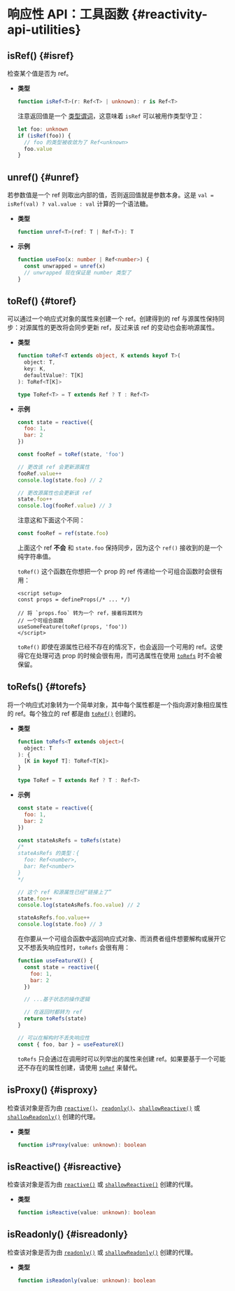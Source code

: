 # 响应性 API：工具函数 {#reactivity-api-utilities}

## isRef()  {#isref}

检查某个值是否为 ref。

- **类型**

  ```ts
  function isRef<T>(r: Ref<T> | unknown): r is Ref<T>
  ```

  注意返回值是一个 [类型谓词](https://www.typescriptlang.org/docs/handbook/advanced-types.html#user-defined-type-guards)，这意味着 `isRef` 可以被用作类型守卫：

  ```ts
  let foo: unknown
  if (isRef(foo)) {
    // foo 的类型被收敛为了 Ref<unknown>
    foo.value
  }
  ```

## unref() {#unref}

若参数值是一个 ref 则取出内部的值，否则返回值就是参数本身。这是 `val = isRef(val) ? val.value : val` 计算的一个语法糖。

- **类型**

  ```ts
  function unref<T>(ref: T | Ref<T>): T
  ```

- **示例**

  ```ts
  function useFoo(x: number | Ref<number>) {
    const unwrapped = unref(x)
    // unwrapped 现在保证是 number 类型了
  }
  ```

## toRef() {#toref}

可以通过一个响应式对象的属性来创建一个 ref。创建得到的 ref 与源属性保持同步：对源属性的更改将会同步更新 ref，反过来该 ref 的变动也会影响源属性。

- **类型**

  ```ts
  function toRef<T extends object, K extends keyof T>(
    object: T,
    key: K,
    defaultValue?: T[K]
  ): ToRef<T[K]>

  type ToRef<T> = T extends Ref ? T : Ref<T>
  ```

- **示例**

  ```js
  const state = reactive({
    foo: 1,
    bar: 2
  })

  const fooRef = toRef(state, 'foo')

  // 更改该 ref 会更新源属性
  fooRef.value++
  console.log(state.foo) // 2

  // 更改源属性也会更新该 ref
  state.foo++
  console.log(fooRef.value) // 3
  ```

  注意这和下面这个不同：

  ```js
  const fooRef = ref(state.foo)
  ```

  上面这个 ref **不会** 和 `state.foo` 保持同步，因为这个 `ref()` 接收到的是一个纯字符串值。

  `toRef()` 这个函数在你想把一个 prop 的 ref 传递给一个可组合函数时会很有用：

  ```vue
  <script setup>
  const props = defineProps(/* ... */)

  // 将 `props.foo` 转为一个 ref，接着将其转为
  // 一个可组合函数
  useSomeFeature(toRef(props, 'foo'))
  </script>
  ```

  `toRef()` 即使在源属性已经不存在的情况下，也会返回一个可用的 ref。这使得它在处理可选 prop 的时候会很有用，而可选属性在使用 [`toRefs`](#torefs) 时不会被保留。

## toRefs() {#torefs}

将一个响应式对象转为一个简单对象，其中每个属性都是一个指向源对象相应属性的 ref。每个独立的 ref 都是由 [`toRef()`](#toref) 创建的。

- **类型**

  ```ts
  function toRefs<T extends object>(
    object: T
  ): {
    [K in keyof T]: ToRef<T[K]>
  }

  type ToRef = T extends Ref ? T : Ref<T>
  ```

- **示例**

  ```js
  const state = reactive({
    foo: 1,
    bar: 2
  })

  const stateAsRefs = toRefs(state)
  /*
  stateAsRefs 的类型：{
    foo: Ref<number>,
    bar: Ref<number>
  } 
  */

  // 这个 ref 和源属性已经“链接上了”
  state.foo++
  console.log(stateAsRefs.foo.value) // 2

  stateAsRefs.foo.value++
  console.log(state.foo) // 3
  ```

  在你要从一个可组合函数中返回响应式对象、而消费者组件想要解构或展开它又不想丢失响应性时，`toRefs` 会很有用：

  ```js
  function useFeatureX() {
    const state = reactive({
      foo: 1,
      bar: 2
    })

    // ...基于状态的操作逻辑

    // 在返回时都转为 ref
    return toRefs(state)
  }

  // 可以在解构时不丢失响应性
  const { foo, bar } = useFeatureX()
  ```

  `toRefs` 只会通过在调用时可以列举出的属性来创建 ref。如果要基于一个可能还不存在的属性创建，请使用 [`toRef`](#toref) 来替代。

## isProxy()  {#isproxy}

检查该对象是否为由 [`reactive()`](./reactivity-core.html#reactive)、[`readonly()`](./reactivity-core.html#readonly)、[`shallowReactive()`](./reactivity-advanced.html#shallowreactive) 或 [`shallowReadonly()`](./reactivity-advanced.html#shallowreadonly) 创建的代理。

- **类型**

  ```ts
  function isProxy(value: unknown): boolean
  ```

## isReactive()  {#isreactive}

检查该对象是否为由 [`reactive()`](./reactivity-core.html#reactive) 或 [`shallowReactive()`](./reactivity-advanced.html#shallowreactive) 创建的代理。

- **类型**

  ```ts
  function isReactive(value: unknown): boolean
  ```

## isReadonly()  {#isreadonly}

检查该对象是否为由 [`readonly()`](./reactivity-core.html#readonly) 或 [`shallowReadonly()`](./reactivity-advanced.html#shallowreadonly) 创建的代理。

- **类型**

  ```ts
  function isReadonly(value: unknown): boolean
  ```

